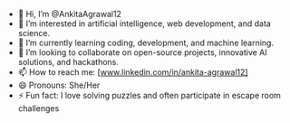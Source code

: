 - 👋 Hi, I’m @AnkitaAgrawal12
- 👀 I’m interested in artificial intelligence, web development, and data science.
- 🌱 I’m currently learning coding, development, and machine learning.
- 💞️ I’m looking to collaborate on open-source projects, innovative AI solutions, and hackathons.
- 📫 How to reach me: [www.linkedin.com/in/ankita-agrawal12]
- 😄 Pronouns: She/Her
- ⚡ Fun fact: I love solving puzzles and often participate in escape room challenges

<!---
AnkitaAgrawal12/AnkitaAgrawal12 is a ✨ special ✨ repository because its `README.md` (this file) appears on your GitHub profile.
You can click the Preview link to take a look at your changes.
--->
